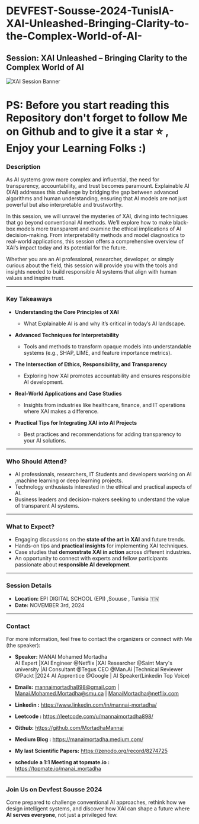 # DEVFEST-Sousse-2024-TunisIA-XAI-Unleashed-Bringing-Clarity-to-the-Complex-World-of-AI-
    
## Session: **XAI Unleashed – Bringing Clarity to the Complex World of AI**   


![XAI Session Banner](https://encrypted-tbn0.gstatic.com/images?q=tbn:ANd9GcRt3ohsqbbrpav9UrrvClxENWci0NR6eXpJkA&s)



# PS: Before you start reading this Repository don't forget to follow Me on Github and to give it a star  ⭐️  , Enjoy your Learning Folks :) 

### **Description**  
As AI systems grow more complex and influential, the need for transparency, accountability, and trust becomes paramount. Explainable AI (XAI) addresses this challenge by bridging the gap between advanced algorithms and human understanding, ensuring that AI models are not just powerful but also interpretable and trustworthy.  

In this session, we will unravel the mysteries of XAI, diving into techniques that go beyond conventional AI methods. We’ll explore how to make black-box models more transparent and examine the ethical implications of AI decision-making. From interpretability methods and model diagnostics to real-world applications, this session offers a comprehensive overview of XAI’s impact today and its potential for the future.  

Whether you are an AI professional, researcher, developer, or simply curious about the field, this session will provide you with the tools and insights needed to build responsible AI systems that align with human values and inspire trust.  

---

### **Key Takeaways**  
- **Understanding the Core Principles of XAI**  
   - What Explainable AI is and why it’s critical in today’s AI landscape.  

- **Advanced Techniques for Interpretability**  
   - Tools and methods to transform opaque models into understandable systems (e.g., SHAP, LIME, and feature importance metrics).  

- **The Intersection of Ethics, Responsibility, and Transparency**  
   - Exploring how XAI promotes accountability and ensures responsible AI development.  

- **Real-World Applications and Case Studies**  
   - Insights from industries like healthcare, finance, and IT operations where XAI makes a difference.  

- **Practical Tips for Integrating XAI into AI Projects**  
   - Best practices and recommendations for adding transparency to your AI solutions.  

---

### **Who Should Attend?**  
- AI professionals, researchers, IT Students and developers working on AI ,machine learning or deep learning projects.  
- Technology enthusiasts interested in the ethical and practical aspects of AI.  
- Business leaders and decision-makers seeking to understand the value of transparent AI systems.  

---

### **What to Expect?**  
- Engaging discussions on the **state of the art in XAI** and future trends.  
- Hands-on tips and **practical insights** for implementing XAI techniques.  
- Case studies that **demonstrate XAI in action** across different industries.  
- An opportunity to connect with experts and fellow participants passionate about **responsible AI development**.  

---

### **Session Details**  
- **Location:** EPI DIGITAL SCHOOL (EPI) ,Souuse , Tunisia 🇹🇳   
- **Date:** NOVEMBER 3rd, 2024
---

### **Contact**  
For more information, feel free to contact the organizers or connect with Me (the speaker):  

- **Speaker:** MANAI Mohamed Mortadha  
AI Expert |XAI Engineer @Netflix |XAI Researcher @Saint Mary's university |AI Consultant @Tegus
CEO @Man.Ai |Technical Reviewer @Packt |2024 AI Apprentice @Google | AI Speaker(Linkedin Top Voice)

- **Emails:** mannaimortadha898@gmail.com | Manai.Mohamed.Mortadha@smu.ca | ManaiMortadha@netflix.com
- **Linkedin :** https://www.linkedin.com/in/mannai-mortadha/
- **Leetcode :** https://leetcode.com/u/mannaimortadha898/
- **Github:** https://github.com/MortadhaMannai 
- **Medium Blog :** https://manaimortadha.medium.com/ 
- **My last Scientific Papers:** https://zenodo.org/record/8274725
- **schedule a 1:1 Meeting at topmate.io :** https://topmate.io/manai_mortadha

---


### **Join Us on Devfest Sousse 2024**  
Come prepared to challenge conventional AI approaches, rethink how we design intelligent systems, and discover how XAI can shape a future where **AI serves everyone**, not just a privileged few.  


